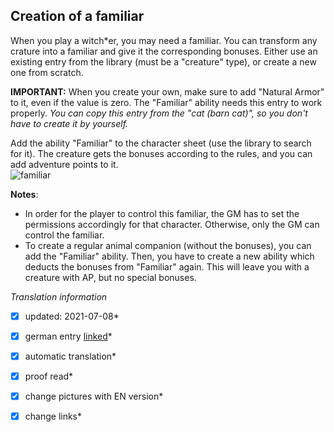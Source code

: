 ## Creation of a familiar

When you play a witch\*er, you may need a familiar. You can transform any crature into a familiar and give it the corresponding bonuses.
Either use an existing entry from the library (must be a "creature" type), or create a new one from scratch.

**IMPORTANT:** When you create your own, make sure to add "Natural Armor" to it, even if the value is zero. The "Familiar" ability needs this entry to work properly. *You can copy this entry from the "cat (barn cat)", so you don't have to create it by yourself.*

Add the ability "Familiar" to the character sheet (use the library to search for it). The creature gets the bonuses according to the rules, and you can add adventure points to it.  
![familiar](images/en-familiar-01.jpg)  

**Notes**:  

+ In order for the player to control this familiar, the GM has to set the permissions accordingly for that character. Otherwise, only the GM can control the familiar.
+ To create a regular animal companion (without the bonuses), you can add the "Familiar" ability. Then, you have to create a new ability which deducts the bonuses from "Familiar" again. This will leave you with a creature with AP, but no special bonuses.   



*Translation information*  
*[x] updated: 2021-07-08*  
*[x] german entry [linked](de/de-Vertrautentiere)*  
*[x] automatic translation*  
*[x] proof read*  
*[x] change pictures with EN version*
*[x] change links*  

